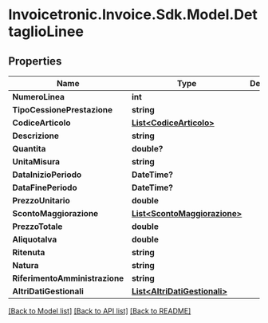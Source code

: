 # Invoicetronic.Invoice.Sdk.Model.DettaglioLinee

## Properties

Name | Type | Description | Notes
------------ | ------------- | ------------- | -------------
**NumeroLinea** | **int** |  | [optional] 
**TipoCessionePrestazione** | **string** |  | [optional] 
**CodiceArticolo** | [**List&lt;CodiceArticolo&gt;**](CodiceArticolo.md) |  | [optional] 
**Descrizione** | **string** |  | [optional] 
**Quantita** | **double?** |  | [optional] 
**UnitaMisura** | **string** |  | [optional] 
**DataInizioPeriodo** | **DateTime?** |  | [optional] 
**DataFinePeriodo** | **DateTime?** |  | [optional] 
**PrezzoUnitario** | **double** |  | [optional] 
**ScontoMaggiorazione** | [**List&lt;ScontoMaggiorazione&gt;**](ScontoMaggiorazione.md) |  | [optional] 
**PrezzoTotale** | **double** |  | [optional] 
**AliquotaIva** | **double** |  | [optional] 
**Ritenuta** | **string** |  | [optional] 
**Natura** | **string** |  | [optional] 
**RiferimentoAmministrazione** | **string** |  | [optional] 
**AltriDatiGestionali** | [**List&lt;AltriDatiGestionali&gt;**](AltriDatiGestionali.md) |  | [optional] 

[[Back to Model list]](../README.md#documentation-for-models) [[Back to API list]](../README.md#documentation-for-api-endpoints) [[Back to README]](../README.md)

